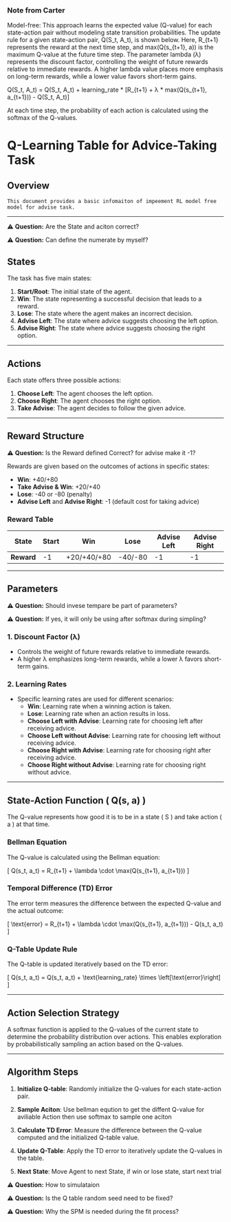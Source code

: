 ### Note from Carter
Model-free: This approach learns the expected value (Q-value) for each state-action pair without modeling state transition probabilities. The update rule for a given state-action pair, Q(S_t, A_t), is shown below. Here, R_{t+1} represents the reward at the next time step, and max(Q(s_{t+1}, a)) is the maximum Q-value at the future time step. The parameter lambda (λ) represents the discount factor, controlling the weight of future rewards relative to immediate rewards. A higher lambda value places more emphasis on long-term rewards, while a lower value favors short-term gains.

Q(S_t, A_t) = Q(S_t, A_t) + learning_rate * [R_{t+1} + λ * max(Q(s_{t+1}, a_{t+1})) - Q(S_t, A_t)]

At each time step, the probability of each action is calculated using the softmax of the Q-values.

# Q-Learning Table for Advice-Taking Task

## Overview

    This document provides a basic infomaiton of impeement RL model free model for advise task.
---

⚠️ **Question:** Are the State and aciton correct?

⚠️ **Question:** Can define the numerate by myself?

## States

The task has five main states:

1. **Start/Root**: The initial state of the agent.
2. **Win**: The state representing a successful decision that leads to a reward.
3. **Lose**: The state where the agent makes an incorrect decision.
4. **Advise Left**: The state where advice suggests choosing the left option.
5. **Advise Right**: The state where advice suggests choosing the right option.

---

## Actions

Each state offers three possible actions:

1. **Choose Left**: The agent chooses the left option.
2. **Choose Right**: The agent chooses the right option.
3. **Take Advise**: The agent decides to follow the given advice.

---

## Reward Structure
⚠️ **Question:** Is the Reward defined Correct? for advise make it -1?

Rewards are given based on the outcomes of actions in specific states:

- **Win**: +40/+80
- **Take Advise & Win**: +20/+40
- **Lose**: -40 or -80 (penalty)
- **Advise Left** and **Advise Right**: -1 (default cost for taking advice)

### Reward Table

| State        | Start   |      Win     | Lose      | Advise Left | Advise Right |
|--------------|---------|--------------|-----------|-------------|--------------|
| **Reward**   | -1      | +20/+40/+80  | -40/-80   | -1          | -1           |

---

## Parameters

⚠️ **Question:** Should invese tempare be part of parameters?

⚠️ **Question:** If yes, it will only be using after softmax during simpling?

### 1. **Discount Factor (λ)**  
   - Controls the weight of future rewards relative to immediate rewards.
   - A higher λ emphasizes long-term rewards, while a lower λ favors short-term gains.

### 2. **Learning Rates**  
   - Specific learning rates are used for different scenarios:
     - **Win**: Learning rate when a winning action is taken.
     - **Lose**: Learning rate when an action results in loss.
     - **Choose Left with Advise**: Learning rate for choosing left after receiving advice.
     - **Choose Left without Advise**: Learning rate for choosing left without receiving advice.
     - **Choose Right with Advise**: Learning rate for choosing right after receiving advice.
     - **Choose Right without Advise**: Learning rate for choosing right without advice.

---

## State-Action Function \( Q(s, a) \)

The Q-value represents how good it is to be in a state \( S \) and take action \( a \) at that time.

### Bellman Equation

The Q-value is calculated using the Bellman equation:

\[
Q(s_t, a_t) = R_{t+1} + \lambda \cdot \max(Q(s_{t+1}, a_{t+1}))
\]

### Temporal Difference (TD) Error

The error term measures the difference between the expected Q-value and the actual outcome:

\[
\text{error} = R_{t+1} + \lambda \cdot \max(Q(s_{t+1}, a_{t+1})) - Q(s_t, a_t)
\]

### Q-Table Update Rule

The Q-table is updated iteratively based on the TD error:

\[
Q(s_t, a_t) = Q(s_t, a_t) + \text{learning\_rate} \times \left[\text{error}\right]
\]

---

## Action Selection Strategy

A softmax function is applied to the Q-values of the current state to determine the probability distribution over actions. This enables exploration by probabilistically sampling an action based on the Q-values.

---

## Algorithm Steps

1. **Initialize Q-table**: Randomly initialize the Q-values for each state-action pair.
   
2. **Sample Aciton**: Use bellman eqution to get the diffent Q-value for aviliable Action then use softmax to sample one aciton

3. **Calculate TD Error**: Measure the difference between the Q-value computed and the initialized Q-table value.

4. **Update Q-Table**: Apply the TD error to iteratively update the Q-values in the table.

5. **Next State**: Move Agent to next State, if win or lose state, start next trial


⚠️ **Question:** How to simulataion

⚠️ **Question:** Is the Q table random seed need to be fixed?

⚠️ **Question:** Why the SPM is needed during the fit process?
